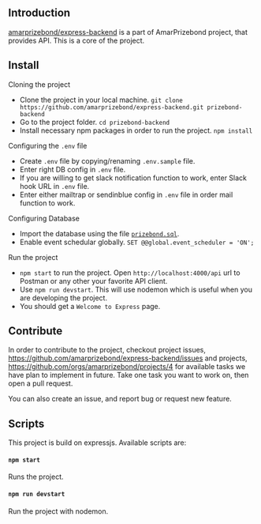 ## Introduction

[amarprizebond/express-backend](https://github.com/amarprizebond/express-backend) is a part of AmarPrizebond project, that provides API. This is a core of the project.

## Install

Cloning the project
* Clone the project in your local machine. `git clone https://github.com/amarprizebond/express-backend.git prizebond-backend`
* Go to the project folder. `cd prizebond-backend`
* Install necessary npm packages in order to run the project. `npm install`

Configuring the `.env` file
* Create `.env` file by copying/renaming `.env.sample` file.
* Enter right DB config in `.env` file.
* If you are willing to get slack notification function to work, enter Slack hook URL in `.env` file.
* Enter either mailtrap or sendinblue config in `.env` file in order mail function to work.

Configuring Database
* Import the database using the file [`prizebond.sql`](https://github.com/amarprizebond/express-backend/blob/master/prizebond.sql).
* Enable event schedular globally. `SET @@global.event_scheduler = 'ON';`

Run the project
* `npm start` to run the project. Open `http://localhost:4000/api` url to Postman or any other your favorite API client.
* Use `npm run devstart`. This will use nodemon which is useful when you are developing the project.
* You should get a `Welcome to Express` page.

## Contribute
In order to contribute to the project, checkout project issues, https://github.com/amarprizebond/express-backend/issues and projects, https://github.com/orgs/amarprizebond/projects/4 for available tasks we have plan to implement in future. Take one task you want to work on, then open a pull request. 

You can also create an issue, and report bug or request new feature.

## Scripts
This project is build on expressjs. Available scripts are:

#### `npm start`
Runs the project.

#### `npm run devstart`
Run the project with nodemon.
